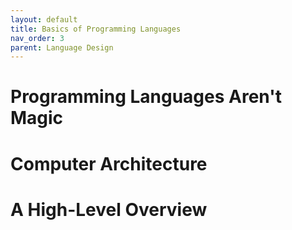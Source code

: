 ```yaml
---
layout: default
title: Basics of Programming Languages
nav_order: 3
parent: Language Design
---
```


# Programming Languages Aren't Magic

# Computer Architecture

# A High-Level Overview